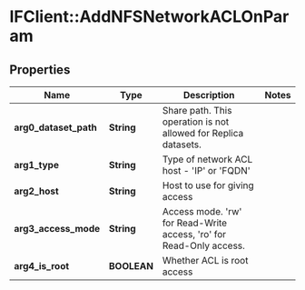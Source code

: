 # IFClient::AddNFSNetworkACLOnParam

## Properties
Name | Type | Description | Notes
------------ | ------------- | ------------- | -------------
**arg0_dataset_path** | **String** | Share path. This operation is not allowed for Replica datasets. | 
**arg1_type** | **String** | Type of network ACL host - &#39;IP&#39; or &#39;FQDN&#39; | 
**arg2_host** | **String** | Host to use for giving access | 
**arg3_access_mode** | **String** | Access mode. &#39;rw&#39; for Read-Write access, &#39;ro&#39; for Read-Only access. | 
**arg4_is_root** | **BOOLEAN** | Whether ACL is root access | 


